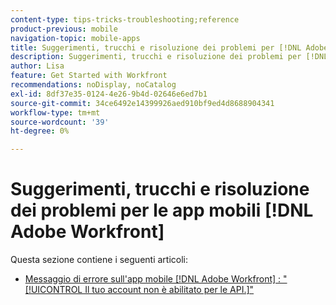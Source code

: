 ```yaml
---
content-type: tips-tricks-troubleshooting;reference
product-previous: mobile
navigation-topic: mobile-apps
title: Suggerimenti, trucchi e risoluzione dei problemi per [!DNL Adobe Workfront] app mobili
description: Suggerimenti, trucchi e risoluzione dei problemi per [!DNL Adobe Workfront] app mobili
author: Lisa
feature: Get Started with Workfront
recommendations: noDisplay, noCatalog
exl-id: 8df37e35-0124-4e26-9b4d-02646e6ed7b1
source-git-commit: 34ce6492e14399926aed910bf9ed4d8688904341
workflow-type: tm+mt
source-wordcount: '39'
ht-degree: 0%

---
```


# Suggerimenti, trucchi e risoluzione dei problemi per le app mobili [!DNL Adobe Workfront]

Questa sezione contiene i seguenti articoli:

* [Messaggio di errore sull&#39;app mobile  [!DNL Adobe Workfront] : &quot;[!UICONTROL Il tuo account non è abilitato per le API.]&quot;](../../../workfront-basics/mobile-apps/tips-tricks-and-troubleshooting/error-message-on-mobile-app.md)
